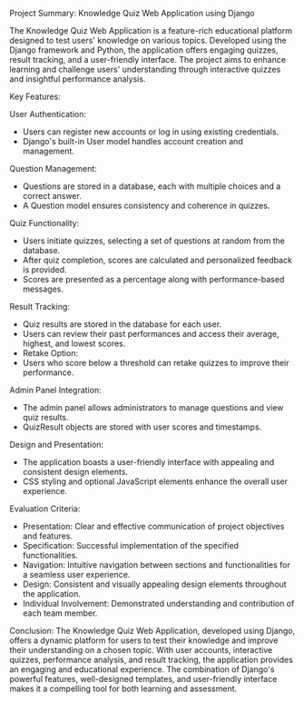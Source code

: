 Project Summary: 
Knowledge Quiz Web Application using Django

The Knowledge Quiz Web Application is a feature-rich educational platform designed to test users' knowledge on various topics. Developed using the Django framework and Python, the application offers engaging quizzes, result tracking, and a user-friendly interface. The project aims to enhance learning and challenge users' understanding through interactive quizzes and insightful performance analysis.

Key Features:

User Authentication:
- Users can register new accounts or log in using existing credentials.
- Django's built-in User model handles account creation and management.

Question Management:
- Questions are stored in a database, each with multiple choices and a correct answer.
- A Question model ensures consistency and coherence in quizzes.

Quiz Functionality:
- Users initiate quizzes, selecting a set of questions at random from the database.
- After quiz completion, scores are calculated and personalized feedback is provided.
- Scores are presented as a percentage along with performance-based messages.

Result Tracking:
- Quiz results are stored in the database for each user.
- Users can review their past performances and access their average, highest, and lowest scores.
- Retake Option:
- Users who score below a threshold can retake quizzes to improve their performance.

Admin Panel Integration:
- The admin panel allows administrators to manage questions and view quiz results.
- QuizResult objects are stored with user scores and timestamps.

Design and Presentation:
- The application boasts a user-friendly interface with appealing and consistent design elements.
- CSS styling and optional JavaScript elements enhance the overall user experience.

Evaluation Criteria:
- Presentation: Clear and effective communication of project objectives and features.
- Specification: Successful implementation of the specified functionalities.
- Navigation: Intuitive navigation between sections and functionalities for a seamless user experience.
- Design: Consistent and visually appealing design elements throughout the application.
- Individual Involvement: Demonstrated understanding and contribution of each team member.

Conclusion:
The Knowledge Quiz Web Application, developed using Django, offers a dynamic platform for users to test their knowledge and improve their understanding on a chosen topic. With user accounts, interactive quizzes, performance analysis, and result tracking, the application provides an engaging and educational experience. The combination of Django's powerful features, well-designed templates, and user-friendly interface makes it a compelling tool for both learning and assessment.
